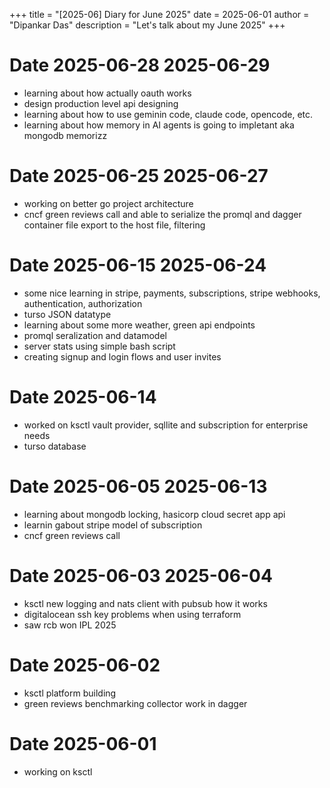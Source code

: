 +++
title = "[2025-06] Diary for June 2025"
date = 2025-06-01
author = "Dipankar Das"
description = "Let's talk about my June 2025"
+++

# Date 2025-06-28 2025-06-29
* learning about how actually oauth works
* design production level api designing
* learning about how to use geminin code, claude code, opencode, etc.
* learning about how memory in AI agents is going to impletant aka mongodb memorizz

# Date 2025-06-25 2025-06-27
* working on better go project architecture
* cncf green reviews call and able to serialize the promql and dagger container file export to the host file, filtering

# Date 2025-06-15 2025-06-24
* some nice learning in stripe, payments, subscriptions, stripe webhooks, authentication, authorization
* turso JSON datatype
* learning about some more weather, green api endpoints
* promql seralization and datamodel
* server stats using simple bash script
* creating signup and login flows and user invites

# Date 2025-06-14
* worked on ksctl vault provider, sqllite and subscription for enterprise needs
* turso database

# Date 2025-06-05 2025-06-13
* learning about mongodb locking, hasicorp cloud secret app api
* learnin gabout stripe model of subscription
* cncf green reviews call

# Date 2025-06-03 2025-06-04
* ksctl new logging and nats client with pubsub how it works
* digitalocean ssh key problems when using terraform
* saw rcb won IPL 2025


# Date 2025-06-02
* ksctl platform building
* green reviews benchmarking collector work in dagger

# Date 2025-06-01
* working on ksctl
